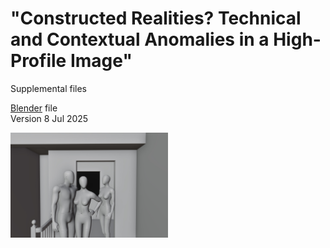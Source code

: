 # "Constructed Realities? Technical and Contextual Anomalies in a High-Profile Image"
Supplemental files



[Blender](https://www.blender.org/) file  
Version 8 Jul 2025  

<img src="https://github.com/under-score/little_prince/blob/main/Scene%20recreation%20F.jpg" style="width:50%; max-width:300px;">


